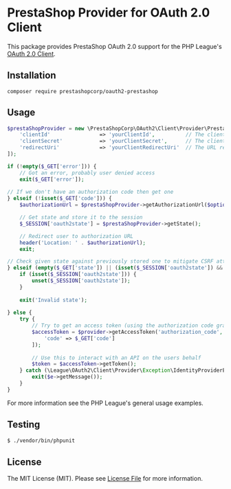 # PrestaShop Provider for OAuth 2.0 Client

This package provides PrestaShop OAuth 2.0 support for the PHP League's [OAuth 2.0 Client](https://github.com/thephpleague/oauth2-client).

## Installation

```
composer require prestashopcorp/oauth2-prestashop
```

## Usage

```php
$prestaShopProvider = new \PrestaShopCorp\OAuth2\Client\Provider\PrestaShop([
    'clientId'                => 'yourClientId',          // The client ID assigned to you by PrestaShop
    'clientSecret'            => 'yourClientSecret',      // The client password assigned to you by PrestaShop
    'redirectUri'             => 'yourClientRedirectUri'  // The URL responding to the code flow implemented here
]);

if (!empty($_GET['error'])) {
    // Got an error, probably user denied access
    exit($_GET['error']);
    
// If we don't have an authorization code then get one
} elseif (!isset($_GET['code'])) {
    $authorizationUrl = $prestaShopProvider->getAuthorizationUrl($options);

    // Get state and store it to the session
    $_SESSION['oauth2state'] = $prestaShopProvider->getState();

    // Redirect user to authorization URL
    header('Location: ' . $authorizationUrl);
    exit;

// Check given state against previously stored one to mitigate CSRF attack
} elseif (empty($_GET['state']) || (isset($_SESSION['oauth2state']) && $_GET['state'] !== $_SESSION['oauth2state'])) {
    if (isset($_SESSION['oauth2state'])) {
        unset($_SESSION['oauth2state']);
    }
    
    exit('Invalid state');
    
} else {
    try {
        // Try to get an access token (using the authorization code grant)
        $accessToken = $provider->getAccessToken('authorization_code', [
            'code' => $_GET['code']
        ]);
    
        // Use this to interact with an API on the users behalf
        $token = $accessToken->getToken();
    } catch (\League\OAuth2\Client\Provider\Exception\IdentityProviderException $e) {
        exit($e->getMessage());
    }
}
```

For more information see the PHP League's general usage examples.

## Testing

``` bash
$ ./vendor/bin/phpunit
```

## License

The MIT License (MIT). Please see [License File](https://github.com/prestashopcorp/oauth2-prestashop/blob/master/LICENSE) for more information.